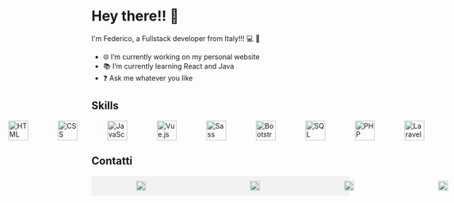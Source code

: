 # Hey there!! 👋

I'm Federico, a Fullstack developer from Italy!!! 💻 🚀

- 🌐 I’m currently working on my personal website
- 📚 I’m currently learning React and Java
- ❓ Ask me whatever you like

## Skills

<div style="display: flex; align-items: center; justify-content: center; gap: 20px">
  <img src="https://img.icons8.com/color/30/000000/html-5.png" alt="HTML" style="width: 40px; margin-inline: 20px;"/>
  <img src="https://img.icons8.com/color/30/000000/css3.png" alt="CSS" style="width: 40px; margin-inline: 20px;"/>
  <img src="https://img.icons8.com/color/30/000000/javascript.png" alt="JavaScript" style="width: 40px; margin-inline: 20px;"/>
  <img src="https://img.icons8.com/color/30/000000/vue-js.png" alt="Vue.js" style="width: 40px; margin-inline: 20px;"/>
  <img src="https://img.icons8.com/color/30/000000/sass.png" alt="Sass" style="width: 40px; margin-inline: 20px;"/>
  <img src="https://img.icons8.com/color/30/000000/bootstrap.png" alt="Bootstrap" style="width: 40px; margin-inline: 20px;"/>
  <img src="https://img.icons8.com/color/30/000000/sql.png" alt="SQL" style="width: 40px; margin-inline: 20px;"/>
  <img src="https://img.icons8.com/officel/30/000000/php-logo.png" alt="PHP" style="width: 40px; margin-inline: 20px;"/>
  <img src="https://cdn4.iconfinder.com/data/icons/logos-and-brands/512/194_Laravel_logo_logos-256.png" alt="Laravel" style="width: 40px; margin-inline: 20px;"/>
</div>

## Contatti

<div style="background-color: #f2f2f2; padding: 10px; width:500px; display:flex; gap:90px;">
      <a href="mailto:federicocet@gmail.com" style="display:block; margin-inline: 40px;">
        <img src="https://cdn2.iconfinder.com/data/icons/social-media-2259/512/gmail-256.png"  style="margin-inline: 40px; width: 20px;"/>
      </a>
      <a href="https://www.linkedin.com/in/federico-ceteroni-dev">
        <img src="https://cdn4.iconfinder.com/data/icons/socialcones/508/LinkedIn-256.png" style="margin-inline: 40px; width: 20px;"/>
      </a>
      <a href="https://www.instagram.com/fedekh_/">
        <img src="https://cdn3.iconfinder.com/data/icons/2018-social-media-logotypes/1000/2018_social_media_popular_app_logo_instagram-512.png" style="margin-inline: 40px; width: 20px;"/>
      <a href="https://ornate-frangollo-e1a120.netlify.app/">
        <img src="https://cdn4.iconfinder.com/data/icons/Milanioom_Icon_set/PNG/PC.png" style="margin-inline: 40px;width: 20px; "/>
      </a>
</div>


